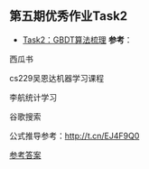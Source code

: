## 第五期优秀作业Task2

* [Task2：GBDT算法梳理](https://zhuanlan.zhihu.com/p/58105824)
**参考**：

西瓜书
          
cs229吴恩达机器学习课程
           
李航统计学习
           
谷歌搜索

公式推导参考：http://t.cn/EJ4F9Q0

[参考答案](./../参考答案)